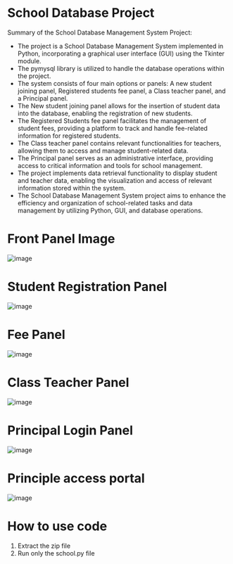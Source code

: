 # School Database Project
Summary of the School Database Management System Project:

- The project is a School Database Management System implemented in Python, incorporating a graphical user interface (GUI) using the Tkinter module.
- The pymysql library is utilized to handle the database operations within the project.
- The system consists of four main options or panels: A new student joining panel, Registered students fee panel, a Class teacher panel, and a Principal panel.
- The New student joining panel allows for the insertion of student data into the database, enabling the registration of new students.
- The Registered Students fee panel facilitates the management of student fees, providing a platform to track and handle fee-related information for registered students.
- The Class teacher panel contains relevant functionalities for teachers, allowing them to access and manage student-related data.
- The Principal panel serves as an administrative interface, providing access to critical information and tools for school management.
- The project implements data retrieval functionality to display student and teacher data, enabling the visualization and access of relevant information stored within the system.
- The School Database Management System project aims to enhance the efficiency and organization of school-related tasks and data management by utilizing Python, GUI, and database operations.

# Front Panel Image
![image](https://github.com/bhanu-brave/School_database_project/assets/103100587/394167a2-30b4-405f-bac5-63cf6ff9264c)  

# Student Registration Panel
![image](https://github.com/bhanu-brave/School_database_project/assets/103100587/1a2e669d-1225-4d13-ac85-27dcbff76e53)

# Fee Panel
![image](https://github.com/bhanu-brave/School_database_project/assets/103100587/08d3933b-b3c9-45b6-833a-ec6c4259132b)

# Class Teacher Panel
![image](https://github.com/bhanu-brave/School_database_project/assets/103100587/04b3853a-3c2a-4a94-945d-f1f8c3dde746)

# Principal Login Panel
![image](https://github.com/bhanu-brave/School_database_project/assets/103100587/ffe7d4e6-256b-4587-ac35-cfec9c38573e)

# Principle access portal
![image](https://github.com/bhanu-brave/School_database_project/assets/103100587/058219b7-1971-46db-aedc-46dddace99c8)


# How to use code
 1. Extract the zip file
 2. Run only the school.py file 

